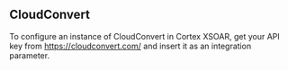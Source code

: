 ## CloudConvert
To configure an instance of CloudConvert in Cortex XSOAR, get your API key from https://cloudconvert.com/ and insert it as an integration parameter.
